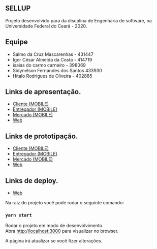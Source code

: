 ## SELLUP
Projeto desenvolvido para da discplina de Engenharia de software, na Universidade Federal do Ceará - 2020.

## Equipe
- Salmo da Cruz Mascarenhas - 431447
- Igor César Almeida da Costa - 414719
- isaias do carmo carneiro - 398069
- Sidynelson Fernandes dos Santos 433930
- Hítalo Rodrigues de Oliveira - 402885

## Links de apresentação.
- [Cliente (MOBILE)](https://www.figma.com/proto/cXRZCUDS6XWMXwThyz2l56/Projeto-ES?node-id=380%3A0&scaling=scale-down)
- [Entregador (MOBILE)](https://www.figma.com/proto/cXRZCUDS6XWMXwThyz2l56/Projeto-ES?node-id=265%3A2&scaling=scale-down)
- [Mercado (MOBILE)](https://www.figma.com/proto/cXRZCUDS6XWMXwThyz2l56/Projeto-ES?node-id=383%3A19&scaling=scale-down)
- [Web](https://www.figma.com/proto/cXRZCUDS6XWMXwThyz2l56/Projeto-ES?node-id=36%3A80&scaling=min-zoom)


## Links de prototipação.
- [Cliente (MOBILE)](https://www.figma.com/file/cXRZCUDS6XWMXwThyz2l56/Projeto-ES?node-id=0%3A1)
- [Entregador (MOBILE)](https://www.figma.com/file/cXRZCUDS6XWMXwThyz2l56/Projeto-ES?node-id=265%3A2)
- [Mercado (MOBILE)](https://www.figma.com/file/cXRZCUDS6XWMXwThyz2l56/Projeto-ES?node-id=383%3A19)
- [Web](https://www.figma.com/file/cXRZCUDS6XWMXwThyz2l56/Projeto-ES?node-id=36%3A80)

## Links de deploy.
- [Web](https://sellupweb.vercel.app/)

Na raiz do projeto você pode rodar o seguinte comando:
### `yarn start`

Rodar o projeto em modo de desenvolvimento.<br />
Abra [http://localhost:3000](http://localhost:3000) para visualizar no browser.

A página irá atualizar se você fizer alterações.
